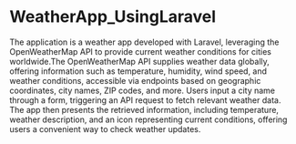 # WeatherApp_UsingLaravel
The application is a weather app developed with Laravel, leveraging the OpenWeatherMap API to provide current weather conditions for cities worldwide.The OpenWeatherMap API supplies weather data globally, offering information such as temperature, humidity, wind speed, and weather conditions, accessible via endpoints based on geographic coordinates, city names, ZIP codes, and more. Users input a city name through a form, triggering an API request to fetch relevant weather data. The app then presents the retrieved information, including temperature, weather description, and an icon representing current conditions, offering users a convenient way to check weather updates.
